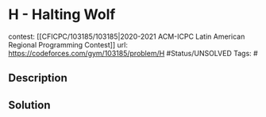 # H - Halting Wolf

contest: [[CFICPC/103185/103185|2020-2021 ACM-ICPC Latin American Regional Programming Contest]]
url: https://codeforces.com/gym/103185/problem/H
#Status/UNSOLVED
Tags: #

## Description

## Solution

